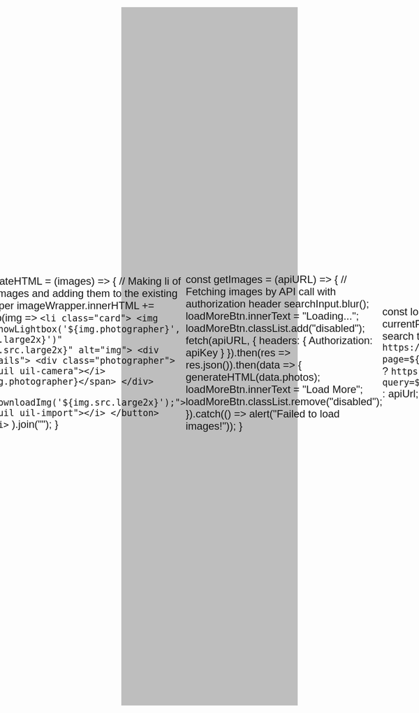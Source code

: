 <!DOCTYPE html>
<html lang="en" dir="ltr">
  <head>
    <meta charset="utf-8">
    <title>tnt app/games</title>
    <meta name="viewport" content="width=device-width, initial-scale=1.0">
    <link rel="stylesheet" href="">
  </head>
  <body>
    <div class="lightbox">
      <div class="wrapper">
        <header>
          <div class="photographer">
            <i class="uil uil-camera"></i>
            <span></span>
          </div>
          <div class="buttons">
            <i class="uil uil-import"></i>
            <i class="close-icon uil uil-times"></i>
          </div>
        </header>
        <div class="preview-img">
          <div class="img"><img src="" alt="preview-img"></div>
        </div>
      </div>
    </div>
    <section class="search">

      <img src="https://images.unsplash.com/photo-1520209759809-a9bcb6cb3241?ixlib=rb-4.0.3&ixid=MnwxMjA3fDB8MHxzZWFyY2h8MXx8aW1nfGVufDB8fDB8fA%3D%3D&w=1000&q=80" alt="search-img">
      <div class="content">
        <div class="search-box">
          <i class="uil uil-search"></i>
          <h1>tnt box v3023</h1>
          <p>bytnt (c)</p>
         <form>
            <input name="s/tnt" type="text" placeholder="Search app/games">
         </form>
        </div>
      </div>  </body>
  <style>
    /* Import Google font - Poppins */
@import url('https://fonts.googleapis.com/css2?family=Poppins:wght@400;500;600&display=swap');
* {
  margin: 0;
  padding: 0;
  box-sizing: border-box;
  font-family: "Poppins", sans-serif;
}
.search {
  height: 40vh;
  display: flex;
  position: relative;
  align-items: center;
  justify-content: center;
}
.search::before, .search img, .lightbox {
  left: 0;
  top: 0;
  width: 100%;
  height: 100%;
  position: absolute;
}
.search::before {
  content: "";
  z-index: 1;
  background: rgba(0,0,0,0.25);
}
.search img {
  object-fit: cover;
}
.search .content {
  z-index: 2;
  color: #fff;
  padding: 0 13px;
  text-align: center;
  position: relative;
}
.search h1 {
  font-size: 2.65rem;
  font-weight: 600;
}
.search p {
  margin-top: 8px;
  font-size: 1.5rem;
}
.search .search-box {
  height: 55px;
  margin: 45px 0;
  position: relative;
}
.search-box i {
  position: absolute;
  left: 20px;
  top: 50%;
  cursor: default;
  color: #8D8D8D;
  font-size: 1.4rem;
  transform: translateY(-50%);
}
.search-box input {
  width: 100%;
  height: 100%;
  outline: none;
  border: none;
  font-size: 1.1rem;
  padding-left: 55px;
  background: #fff;
  border-radius: 5px;
}
.search-box input::placeholder {
  color: #929292;
}
.search-box input:focus::placeholder {
  color: #bfbfbf;
}
.gallery {
  display: flex;
  flex-direction: column;
  align-items: center;
}
.gallery .images {
  gap: 15px;
  max-width: 95%;
  margin-top: 40px;
  columns: 5 340px;
  list-style: none;
}
.gallery .images .card {
  display: flex;
  cursor: pointer;
  overflow: hidden;
  position: relative;
  margin-bottom: 14px;
  border-radius: 4px;
}
.gallery .images img {
  width: 100%;
  z-index: 2;
  position: relative;
}
.images .details {
  position: absolute;
  z-index: 4;
  width: 100%;
  bottom: -100px;
  display: flex;
  align-items: center;
  padding: 15px 20px;
  justify-content: space-between;
  transition: bottom 0.1s ease;
  background: linear-gradient(to top, rgba(0, 0, 0, 0.7), transparent);
}
.images li:hover .details {
  bottom: 0;
}
.photographer {
  color: #fff;
  display: flex;
  align-items: center;
}
.photographer i {
  font-size: 1.4rem;
  margin-right: 10px;
}
.photographer span {
  font-size: 1.05rem;
}
button, i {
  outline: none;
  border: none;
  border-radius: 5px;
  transition: 0.2s ease;
}
.details button {
  background: #fff;
  font-size: 1.1rem;
  padding: 3px 8px;
}
.details .download-btn:hover {
  background: #f2f2f2;
}
.gallery .load-more {
  color: #fff;
  background: #8A6CFF;
  margin: 50px 0;
  font-size: 1.2rem;
  padding: 12px 27px;
}
.gallery .load-more.disabled {
  opacity: 0.6;
  pointer-events: none;
}
.gallery .load-more:hover {
  background: #704dff;
}

.lightbox {
  z-index: 5;
  position: fixed;
  visibility: hidden;
  background: rgba(0,0,0,0.65);
}
.lightbox.show {
  visibility: visible;
}
.lightbox .wrapper {
  position: fixed;
  left: 50%;
  top: 50%;
  width: 100%;
  padding: 20px;
  max-width: 850px;
  background: #fff;
  border-radius: 6px;
  opacity: 0;
  pointer-events: none;
  transform: translate(-50%, -50%) scale(0.9);
  transition: transform 0.1s ease;
}
.lightbox.show .wrapper {
  opacity: 1;
  pointer-events: auto;
  transform: translate(-50%, -50%) scale(1);
}
.wrapper header {
  display: flex;
  align-items: center;
  justify-content: space-between;
}
header .photographer {
  color: #333;
}
header .photographer i {
  font-size: 1.7rem;
  cursor: auto;
}
header .photographer span {
  font-size: 1.2rem;
}
header .buttons i {
  height: 40px;
  width: 40px;
  display: inline-block;
  color: #fff;
  font-size: 1.2rem;
  line-height: 40px;
  text-align: center;
  background: #8A6CFF;
  border-radius: 4px;
  transition: 0.2s ease;
}
header .buttons i:first-child:hover {
  background: #704dff;
}
header .buttons i:last-child {
  margin-left: 10px;
  font-size: 1.25rem;
  background: #6C757D;
}
header .buttons i:last-child:hover {
  background: #5f666d;
}
.wrapper .preview-img {
  display: flex;
  justify-content: center;
  margin-top: 25px;
}
.preview-img .img {
  max-height: 65vh;
}
.preview-img img {
  width: 100%;
  height: 100%;
  object-fit: contain;
}

@media screen and (max-width: 688px) {
  .lightbox .wrapper {
    padding: 12px;
    max-width: calc(100% - 26px);
  }
  .wrapper .preview-img {
    margin-top: 15px;
  }
  header .buttons i:last-child {
    margin-left: 7px;
  }
  header .photographer span, .search p {
    font-size: 1.1rem;
  }
  .search h1 {
    font-size: 1.8rem;
  }
  .search .search-box {
    height: 50px;
    margin: 30px 0;
  }
  .gallery .images {
    max-width: 100%;
    padding: 0 13px;
    margin-top: 20px;
  }
  .images .details {
    bottom: 0px;
  }
  .gallery .load-more {
    padding: 10px 25px;
    font-size: 1.05rem;
  }
}
.icon01 {
  width: 15 ;
  height: 15 ;
}
    </style>
        <script>
            const imageWrapper = document.querySelector(".images");
const searchInput = document.querySelector(".search input");
const loadMoreBtn = document.querySelector(".gallery .load-more");
const lightbox = document.querySelector(".lightbox");
const downloadImgBtn = lightbox.querySelector(".uil-import");
const closeImgBtn = lightbox.querySelector(".close-icon");

// API key, paginations, searchTerm variables
const apiKey = "PASTE-YOUR-API-KEY";
const perPage = 15;
let currentPage = 1;
let searchTerm = null;

const downloadImg = (imgUrl) => {
    // Converting received img to blob, creating its download link, & downloading it
    fetch(imgUrl).then(res => res.blob()).then(blob => {
        const a = document.createElement("a");
        a.href = URL.createObjectURL(blob);
        a.download = new Date().getTime();
        a.click();
    }).catch(() => alert("Failed to download image!"));
}

const showLightbox = (name, img) => {
    // Showing lightbox and setting img source, name and button attribute
    lightbox.querySelector("img").src = img;
    lightbox.querySelector("span").innerText = name;
    downloadImgBtn.setAttribute("data-img", img);
    lightbox.classList.add("show");
    document.body.style.overflow = "hidden";
}

const hideLightbox = () => {
    // Hiding lightbox on close icon click
    lightbox.classList.remove("show");
    document.body.style.overflow = "auto";
}

const generateHTML = (images) => {
    // Making li of all fetched images and adding them to the existing image wrapper
    imageWrapper.innerHTML += images.map(img =>
        `<li class="card">
            <img onclick="showLightbox('${img.photographer}', '${img.src.large2x}')" src="${img.src.large2x}" alt="img">
            <div class="details">
                <div class="photographer">
                    <i class="uil uil-camera"></i>
                    <span>${img.photographer}</span>
                </div>
                <button onclick="downloadImg('${img.src.large2x}');">
                    <i class="uil uil-import"></i>
                </button>
            </div>
        </li>`
    ).join("");
}

const getImages = (apiURL) => {
    // Fetching images by API call with authorization header
    searchInput.blur();
    loadMoreBtn.innerText = "Loading...";
    loadMoreBtn.classList.add("disabled");
    fetch(apiURL, {
        headers: { Authorization: apiKey }
    }).then(res => res.json()).then(data => {
        generateHTML(data.photos);
        loadMoreBtn.innerText = "Load More";
        loadMoreBtn.classList.remove("disabled");
    }).catch(() => alert("Failed to load images!"));
}

const loadMoreImages = () => {
    currentPage++; // Increment currentPage by 1
    // If searchTerm has some value then call API with search term else call default API
    let apiUrl = `https://api.pexels.com/v1/curated?page=${currentPage}&per_page=${perPage}`;
    apiUrl = searchTerm ? `https://api.pexels.com/v1/search?query=${searchTerm}&page=${currentPage}&per_page=${perPage}` : apiUrl;
    getImages(apiUrl);
}

const loadSearchImages = (e) => {
    // If the search input is empty, set the search term to null and return from here
    if (e.target.value === "") return searchTerm = null;
    // If pressed key is Enter, update the current page, search term & call the getImages
    if (e.key === "Enter") {
        currentPage = 1;
        searchTerm = e.target.value;
        imageWrapper.innerHTML = "";
        getImages(`https://api.pexels.com/v1/search?query=${searchTerm}&page=1&per_page=${perPage}`);
    }
}

getImages(`https://api.pexels.com/v1/curated?page=${currentPage}&per_page=${perPage}`);
loadMoreBtn.addEventListener("click", loadMoreImages);
searchInput.addEventListener("keyup", loadSearchImages);
closeImgBtn.addEventListener("click", hideLightbox);
downloadImgBtn.addEventListener("click", (e) => downloadImg(e.target.dataset.img));
        </screen>
   </html>
